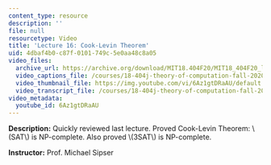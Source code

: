 ```yaml
---
content_type: resource
description: ''
file: null
resourcetype: Video
title: 'Lecture 16: Cook-Levin Theorem'
uid: 4dbaf4b0-c87f-0101-749c-5e0aa48c8a05
video_files:
  archive_url: https://archive.org/download/MIT18.404F20/MIT18_404F20_lec16_300k.mp4
  video_captions_file: /courses/18-404j-theory-of-computation-fall-2020/f3a77eca24c656f0b8ae701758dc3de5_6Az1gtDRaAU.vtt
  video_thumbnail_file: https://img.youtube.com/vi/6Az1gtDRaAU/default.jpg
  video_transcript_file: /courses/18-404j-theory-of-computation-fall-2020/3a8e803c31ff396ad5338677489dc7ea_6Az1gtDRaAU.pdf
video_metadata:
  youtube_id: 6Az1gtDRaAU
---
```


**Description:** Quickly reviewed last lecture. Proved Cook-Levin Theorem: \\(SAT\\) is NP-complete. Also proved \\(3SAT\\) is NP-complete.

**Instructor:** Prof. Michael Sipser